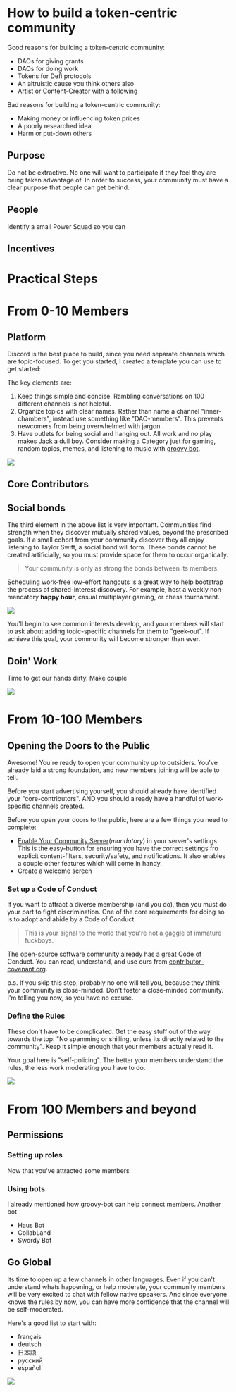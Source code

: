 # How to build a token-centric community

Good reasons for building a token-centric community:

- DAOs for giving grants
- DAOs for doing work
- Tokens for Defi protocols
- An altruistic cause you think others also
- Artist or Content-Creator with a following

Bad reasons for building a token-centric community:

- Making money or influencing token prices
- A poorly researched idea.
- Harm or put-down others

## Purpose

Do not be extractive. No one will want to participate if they feel they are being taken advantage of. In order to success, your community must have a clear purpose that people can get behind.

## People

Identify a small Power Squad so you can

## Incentives

# Practical Steps

# From 0-10 Members

## Platform

Discord is the best place to build, since you need separate channels which are topic-focused. To get you started, I created a template you can use to get started:

The key elements are:

1.  Keep things simple and concise. Rambling conversations on 100 different channels is not helpful.
2.  Organize topics with clear names. Rather than name a channel "inner-chambers", instead use something like "DAO-members". This prevents newcomers from being overwhelmed with jargon.
3.  Have outlets for being social and hanging out. All work and no play makes Jack a dull boy. Consider making a Category just for gaming, random topics, memes, and listening to music with [groovy bot](https://groovy.bot/).

![]('./hangout-channels.png')

## Core Contributors

## Social bonds

The third element in the above list is very important. Communities find strength when they discover mutually shared values, beyond the prescribed goals. If a small cohort from your community discover they all enjoy listening to Taylor Swift, a social bond will form. These bonds cannot be created artificially, so you must provide space for them to occur organically.

> Your community is only as strong the bonds between its members.

Scheduling work-free low-effort hangouts is a great way to help bootstrap the process of shared-interest discovery. For example, host a weekly non-mandatory **happy hour**, casual multiplayer gaming, or chess tournament.

![]('./happy-hour.png')

You'll begin to see common interests develop, and your members will start to ask about adding topic-specific channels for them to "geek-out". If achieve this goal, your community will become stronger than ever.

## Doin' Work

Time to get our hands dirty. Make couple

![]('./work-channels.png')

# From 10-100 Members

## Opening the Doors to the Public

Awesome! You're ready to open your community up to outsiders. You've already laid a strong foundation, and new members joining will be able to tell.

Before you start advertising yourself, you should already have identified your "core-contributors". AND you should already have a handful of work-specific channels created.

Before you open your doors to the public, here are a few things you need to complete:

- [Enable Your Community Server](https://support.discord.com/hc/en-us/articles/360047132851-Enabling-Your-Community-Server)(_mandatory_) in your server's settings. This is the easy-button for ensuring you have the correct settings fro explicit content-filters, security/safety, and notifications. It also enables a couple other features which will come in handy.
- Create a welcome screen

### Set up a Code of Conduct

If you want to attract a diverse membership (and you do), then you must do your part to fight discrimination. One of the core requirements for doing so is to adopt and abide by a Code of Conduct.

> This is your signal to the world that you're not a gaggle of immature fuckboys.

The open-source software community already has a great Code of Conduct. You can read, understand, and use ours from [contributor-covenant.org](http://contributor-covenant.org/).

p.s. If you skip this step, probably no one will tell you, because they think your community is close-minded. Don't foster a close-minded community. I'm telling you now, so you have no excuse.

### Define the Rules

These don't have to be complicated. Get the easy stuff out of the way towards the top: "No spamming or shilling, unless its directly related to the community". Keep it simple enough that your members actually read it.

Your goal here is "self-policing". The better your members understand the rules, the less work moderating you have to do.

![]('./hey-admin-this-guy-sucks.png')

# From 100 Members and beyond

## Permissions

### Setting up roles

Now that you've attracted some members

### Using bots

I already mentioned how groovy-bot can help connect members. Another bot

- Haus Bot
- CollabLand
- Swordy Bot

## Go Global

Its time to open up a few channels in other languages. Even if you can't understand whats happening, or help moderate, your community members will be very excited to chat with fellow native speakers. And since everyone knows the rules by now, you can have more confidence that the channel will be self-moderated.

Here's a good list to start with:

- français
- deutsch
- 日本語
- pусский
- español

![]('./global-channels.png')
